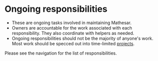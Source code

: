 # Ongoing responsibilities

- These are ongoing tasks involved in maintaining Mathesar.
- Owners are accountable for the work associated with each responsibility. They also coordinate with helpers as needed.
- Ongoing responsibilities should not be the majority of anyone's work. Most work should be specced out into time-limited [projects](/archive/product/projects).

Please see the navigation for the list of responsibilities.

